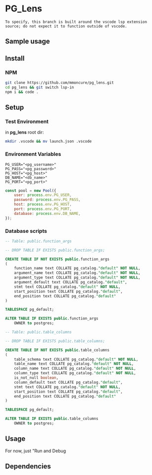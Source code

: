# PG_Lens
    To specify, this branch is built around the vscode lsp extension source; do not expect it to function outside of vscode.

## Sample usage

## Install

### NPM

```bash
git clone https://github.com/mmoncure/pg_lens.git
cd pg_lens && git switch lsp-in
npm i && code .
```

## Setup

### Test Environment

in **pg_lens** root dir:
```bash
mkdir .vscode && mv launch.json .vscode
```

### Environment Variables

```
PG_USER="<pg_username>"
PG_PASS="<pg_password>"
PG_HOST="<pg_host>"
DB_NAME="<db_name>"
PG_PORT="<pg_port>"
```

```js
const pool = new Pool({
	user: process.env.PG_USER,
	password: process.env.PG_PASS,
	host: process.env.PG_HOST,
	port: process.env.PG_PORT,
	database: process.env.DB_NAME,
});
```

### Database scripts

```sql
-- Table: public.function_args

-- DROP TABLE IF EXISTS public.function_args;

CREATE TABLE IF NOT EXISTS public.function_args
(
    function_name text COLLATE pg_catalog."default" NOT NULL,
    argument_name text COLLATE pg_catalog."default" NOT NULL,
    argument_type text COLLATE pg_catalog."default" NOT NULL,
    argument_default text COLLATE pg_catalog."default",
    stmt text COLLATE pg_catalog."default" NOT NULL,
    start_position text COLLATE pg_catalog."default",
    end_position text COLLATE pg_catalog."default"
)

TABLESPACE pg_default;

ALTER TABLE IF EXISTS public.function_args
    OWNER to postgres;
```
```sql
-- Table: public.table_columns

-- DROP TABLE IF EXISTS public.table_columns;

CREATE TABLE IF NOT EXISTS public.table_columns
(
    table_schema text COLLATE pg_catalog."default" NOT NULL,
    table_name text COLLATE pg_catalog."default" NOT NULL,
    column_name text COLLATE pg_catalog."default" NOT NULL,
    column_type text COLLATE pg_catalog."default" NOT NULL,
    is_not_null boolean,
    column_default text COLLATE pg_catalog."default",
    stmt text COLLATE pg_catalog."default" NOT NULL,
    start_position text COLLATE pg_catalog."default",
    end_position text COLLATE pg_catalog."default"
)

TABLESPACE pg_default;

ALTER TABLE IF EXISTS public.table_columns
    OWNER to postgres;
```

## Usage

For now, just "Run and Debug

## Dependencies
